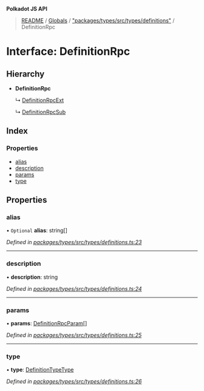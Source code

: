 **Polkadot JS API**

> [README](../README.md) / [Globals](../globals.md) / ["packages/types/src/types/definitions"](../modules/_packages_types_src_types_definitions_.md) / DefinitionRpc

# Interface: DefinitionRpc

## Hierarchy

* **DefinitionRpc**

  ↳ [DefinitionRpcExt](_packages_types_src_types_definitions_.definitionrpcext.md)

  ↳ [DefinitionRpcSub](_packages_types_src_types_definitions_.definitionrpcsub.md)

## Index

### Properties

* [alias](_packages_types_src_types_definitions_.definitionrpc.md#alias)
* [description](_packages_types_src_types_definitions_.definitionrpc.md#description)
* [params](_packages_types_src_types_definitions_.definitionrpc.md#params)
* [type](_packages_types_src_types_definitions_.definitionrpc.md#type)

## Properties

### alias

• `Optional` **alias**: string[]

*Defined in [packages/types/src/types/definitions.ts:23](https://github.com/polkadot-js/api/blob/7af915185/packages/types/src/types/definitions.ts#L23)*

___

### description

•  **description**: string

*Defined in [packages/types/src/types/definitions.ts:24](https://github.com/polkadot-js/api/blob/7af915185/packages/types/src/types/definitions.ts#L24)*

___

### params

•  **params**: [DefinitionRpcParam](_packages_types_src_types_definitions_.definitionrpcparam.md)[]

*Defined in [packages/types/src/types/definitions.ts:25](https://github.com/polkadot-js/api/blob/7af915185/packages/types/src/types/definitions.ts#L25)*

___

### type

•  **type**: [DefinitionTypeType](../modules/_packages_types_src_types_definitions_.md#definitiontypetype)

*Defined in [packages/types/src/types/definitions.ts:26](https://github.com/polkadot-js/api/blob/7af915185/packages/types/src/types/definitions.ts#L26)*
